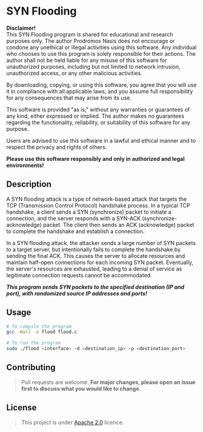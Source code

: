 # SYN Flooding
**Disclaimer!** \
This SYN Flooding program is shared for educational and research purposes only. The author Prodromos Nasis does not encourage or condone any unethical or illegal activities using this software. Any individual who chooses to use this program is solely responsible for their actions. The author shall not be held liable for any misuse of this software for unauthorized purposes, including but not limited to network intrusion, unauthorized access, or any other malicious activities.

By downloading, copying, or using this software, you agree that you will use it in compliance with all applicable laws, and you assume full responsibility for any consequences that may arise from its use.

This software is provided "as is," without any warranties or guarantees of any kind, either expressed or implied. The author makes no guarantees regarding the functionality, reliability, or suitability of this software for any purpose.

Users are advised to use this software in a lawful and ethical manner and to respect the privacy and rights of others.

**Please use this software responsibly and only in authorized and legal environments!**

## Description
A SYN flooding attack is a type of network-based attack that targets the TCP (Transmission Control Protocol) handshake process. In a typical TCP handshake, a client sends a SYN (synchronize) packet to initiate a connection, and the server responds with a SYN-ACK (synchronize-acknowledge) packet. The client then sends an ACK (acknowledge) packet to complete the handshake and establish a connection.

In a SYN flooding attack, the attacker sends a large number of SYN packets to a target server, but intentionally fails to complete the handshake by sending the final ACK. This causes the server to allocate resources and maintain half-open connections for each incoming SYN packet. Eventually, the server's resources are exhausted, leading to a denial of service as legitimate connection requests cannot be accommodated.

***This program sends SYN packets to the specified destination (IP and port), with randomized source IP addresses and ports!***

## Usage

```Bash
# To compile the program
gcc -Wall -o flood flood.c

# To run the program
sudo ./flood <interface> -d <destination_ip> -p <destination_port>
```

## Contributing

>Pull requests are welcome. **For major changes, please open an issue first
to discuss what you would like to change.**


## License

>This project is under [Apache 2.0](https://choosealicense.com/licenses/apache-2.0/) licence.
